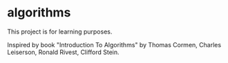 # algorithms
This project is for learning purposes.


Inspired by book "Introduction To Algorithms" by Thomas Cormen, Charles Leiserson, Ronald Rivest, Clifford Stein.
